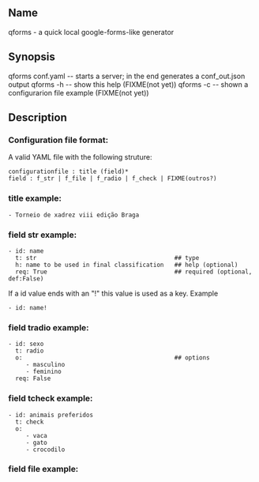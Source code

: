 ## Name

qforms - a quick local google-forms-like generator

## Synopsis

 qforms conf.yaml   -- starts a server; in the end generates a conf_out.json output
 qforms -h          -- show this help                     (FIXME(not yet))
 qforms -c          -- shown a configurarion file example (FIXME(not yet))

## Description

### Configuration file format:

A valid YAML file with the following struture:

```
configurationfile : title (field)*
field : f_str | f_file | f_radio | f_check | FIXME(outros?)
```
 
### title example:

```
- Torneio de xadrez viii edição Braga
```

### field str example:

```
- id: name
  t: str                                       ## type
  h: name to be used in final classification   ## help (optional)
  req: True                                    ## required (optional, def:False)
```

If a id value ends with an "!" this value is used as a key. Example

```
- id: name!
```
  
### field tradio example:

```
- id: sexo
  t: radio
  o:                                           ## options
     - masculino
     - feminino
  req: False                              
```

### field tcheck example:

```
- id: animais preferidos
  t: check
  o: 
     - vaca
     - gato
     - crocodilo
```
  
### field file example:
